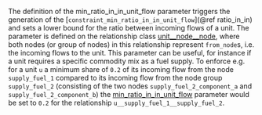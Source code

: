 The definition of the min\_ratio\_in\_in\_unit\_flow parameter triggers the generation of the [`constraint_min_ratio_in_in_unit_flow`](@ref ratio_in_in) and sets a lower bound for the ratio between incoming flows of a unit. The parameter is defined on the relationship class [unit\_\_node\_\_node](@ref), where both nodes (or group of nodes) in this relationship represent `from_node`s, i.e. the incoming flows to the unit. This parameter can be useful, for instance if a unit requires a specific commodity mix as a fuel supply.
To enforce e.g. for a unit `u` a minimum share of `0.2` of its incoming flow from the node `supply_fuel_1` compared to its incoming flow from the node group `supply_fuel_2` (consisting of the two nodes `supply_fuel_2_component_a` and `supply_fuel_2_component_b`) the [min\_ratio\_in\_in\_unit\_flow](@ref) parameter would be set to `0.2` for the relationship `u__supply_fuel_1__supply_fuel_2`.
